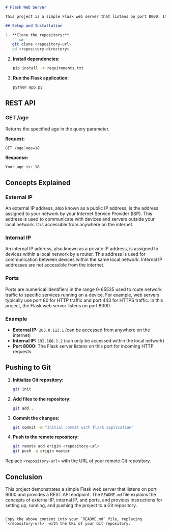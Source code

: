 ```markdown
# Flask Web Server

This project is a simple Flask web server that listens on port 8000. It includes a REST API endpoint that responds with a specified age.

## Setup and Installation

1. **Clone the repository:**
   ```sh
   git clone <repository-url>
   cd <repository-directory>
   ```

2. **Install dependencies:**
   ```sh
   pip install -r requirements.txt
   ```

3. **Run the Flask application:**
   ```sh
   python app.py
   ```

## REST API

### GET /age
Returns the specified age in the query parameter.

**Request:**
```sh
GET /age?age=18
```

**Response:**
```
Your age is: 18
```

## Concepts Explained

### External IP

An external IP address, also known as a public IP address, is the address assigned to your network by your Internet Service Provider (ISP). This address is used to communicate with devices and servers outside your local network. It is accessible from anywhere on the internet.

### Internal IP

An internal IP address, also known as a private IP address, is assigned to devices within a local network by a router. This address is used for communication between devices within the same local network. Internal IP addresses are not accessible from the internet.

### Ports

Ports are numerical identifiers in the range 0-65535 used to route network traffic to specific services running on a device. For example, web servers typically use port 80 for HTTP traffic and port 443 for HTTPS traffic. In this project, the Flask web server listens on port 8000.

### Example

- **External IP:** `203.0.113.1` (can be accessed from anywhere on the internet)
- **Internal IP:** `192.168.1.2` (can only be accessed within the local network)
- **Port 8000:** The Flask server listens on this port for incoming HTTP requests.

## Pushing to Git

1. **Initialize Git repository:**
   ```sh
   git init
   ```

2. **Add files to the repository:**
   ```sh
   git add .
   ```

3. **Commit the changes:**
   ```sh
   git commit -m "Initial commit with Flask application"
   ```

4. **Push to the remote repository:**
   ```sh
   git remote add origin <repository-url>
   git push -u origin master
   ```

Replace `<repository-url>` with the URL of your remote Git repository.

## Conclusion

This project demonstrates a simple Flask web server that listens on port 8000 and provides a REST API endpoint. The `README.md` file explains the concepts of external IP, internal IP, and ports, and provides instructions for setting up, running, and pushing the project to a Git repository.
```

Copy the above content into your `README.md` file, replacing `<repository-url>` with the URL of your Git repository.
